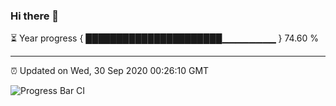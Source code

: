 ### Hi there 👋

⏳ Year progress { ██████████████████████▁▁▁▁▁▁▁▁ } 74.60 %

---

⏰ Updated on Wed, 30 Sep 2020 00:26:10 GMT

![Progress Bar CI](https://github.com/liununu/liununu/workflows/Progress%20Bar%20CI/badge.svg)
